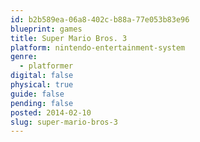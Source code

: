 ```yaml
---
id: b2b589ea-06a8-402c-b88a-77e053b83e96
blueprint: games
title: Super Mario Bros. 3
platform: nintendo-entertainment-system
genre:
  - platformer
digital: false
physical: true
guide: false
pending: false
posted: 2014-02-10
slug: super-mario-bros-3
---
```

